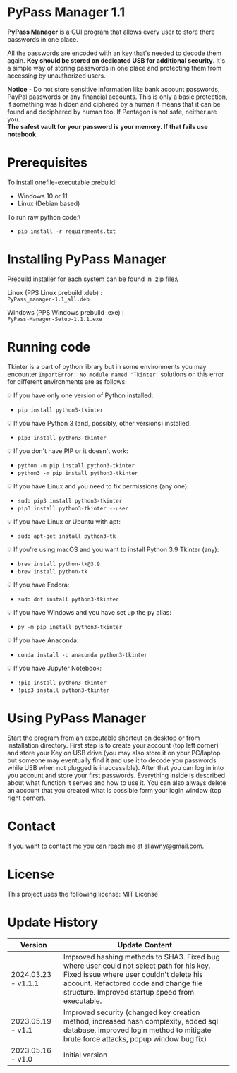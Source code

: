# PyPass Manager 1.1

**PyPass Manager** is a GUI program that allows every user to store there passwords in one place.

All the passwords are encoded with an key that's needed to decode them again. **Key should be stored on dedicated USB 
for additional security**. It's a simple way of storing passwords in one place and protecting them from accessing 
by unauthorized users.

**Notice** - Do not store sensitive information like bank account passwords, PayPal passwords or any financial accounts. 
This is only a basic protection, if something was hidden and ciphered by a human it means that it can be found and 
deciphered by human too. If Pentagon is not safe, neither are you. \
**The safest vault for your password is your memory. If that fails use notebook.**

# Prerequisites 

To install onefile-executable prebuild: 
- Windows 10 or 11
- Linux (Debian based)

To run raw python code:\
- `pip install -r requirements.txt`


# Installing PyPass Manager

Prebuild installer for each system can be found in .zip file:\

Linux (PPS Linux prebuild .deb) :\
`PyPass_manager-1.1_all.deb`

Windows (PPS Windows prebuild .exe) :\
`PyPass-Manager-Setup-1.1.1.exe`

# Running code

Tkinter is a part of python library but in some environments you may encounter `ImportError: No module named 'Tkinter'` 
solutions on this error for different environments are as follows:

💡 If you have only one version of Python installed:
- `pip install python3-tkinter`

💡 If you have Python 3 (and, possibly, other versions) installed:
- `pip3 install python3-tkinter`

💡 If you don't have PIP or it doesn't work:
- `python -m pip install python3-tkinter`
- `python3 -m pip install python3-tkinter`

💡 If you have Linux and you need to fix permissions (any one):
- `sudo pip3 install python3-tkinter`
- `pip3 install python3-tkinter --user`

💡 If you have Linux or Ubuntu with apt:
- `sudo apt-get install python3-tk`

💡 If you're using macOS and you want to install Python 3.9 Tkinter (any):
- `brew install python-tk@3.9`
- `brew install python-tk`

💡 If you have Fedora:
- `sudo dnf install python3-tkinter`

💡 If you have Windows and you have set up the py alias:
- `py -m pip install python3-tkinter`

💡 If you have Anaconda:
- `conda install -c anaconda python3-tkinter`

💡 If you have Jupyter Notebook:
- `!pip install python3-tkinter`
- `!pip3 install python3-tkinter`

# Using PyPass Manager

Start the program from an executable shortcut on desktop or from installation directory. First step is to create your 
account (top left corner) and store your Key on USB drive (you may also store it on your PC/laptop but someone may 
eventually find it and use it to decode you passwords while USB when not plugged is inaccessible). After that you can 
log in into you account and store your first passwords. Everything inside is described about what function it serves 
and how to use it. You can also always delete an account that you created what is possible form your login window 
(top right corner).

# Contact

If you want to contact me you can reach me at sllawny@gmail.com.

# License

This project uses the following license: MIT License

# Update History

<table>
<thead>
	<tr>
		<th>Version</th>
		<th>Update Content</th>
	</tr>
</thead>
<tbody>
    <tr>
		<td>2024.03.23 - v1.1.1</td>
		<td>Improved hashing methods to SHA3. Fixed bug where user could not select path for his key. Fixed issue 
            where user couldn't delete his account. Refactored code and change file structure. Improved startup speed
            from executable.</td>
	</tr>
	<tr>
		<td>2023.05.19 - v1.1</td>
		<td>Improved security (changed key creation method, increased hash complexity, added sql database, improved 
            login method to mitigate brute force attacks, popup window bug fix)</td>
	</tr>
	<tr>
	    <td>2023.05.16 - v1.0</td>
	    <td>Initial version</td>
</tbody>
</table>
